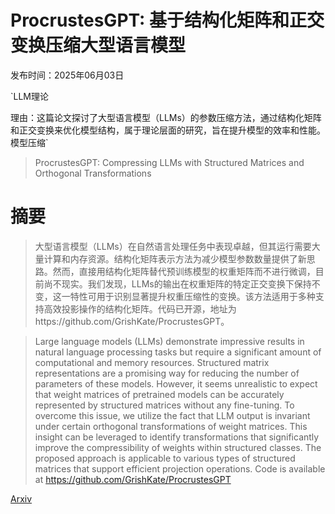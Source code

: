 # ProcrustesGPT: 基于结构化矩阵和正交变换压缩大型语言模型

发布时间：2025年06月03日

`LLM理论

理由：这篇论文探讨了大型语言模型（LLMs）的参数压缩方法，通过结构化矩阵和正交变换来优化模型结构，属于理论层面的研究，旨在提升模型的效率和性能。` `模型压缩`

> ProcrustesGPT: Compressing LLMs with Structured Matrices and Orthogonal Transformations

# 摘要

> 大型语言模型（LLMs）在自然语言处理任务中表现卓越，但其运行需要大量计算和内存资源。结构化矩阵表示方法为减少模型参数数量提供了新思路。然而，直接用结构化矩阵替代预训练模型的权重矩阵而不进行微调，目前尚不现实。我们发现，LLMs的输出在权重矩阵的特定正交变换下保持不变，这一特性可用于识别显著提升权重压缩性的变换。该方法适用于多种支持高效投影操作的结构化矩阵。代码已开源，地址为https://github.com/GrishKate/ProcrustesGPT。

> Large language models (LLMs) demonstrate impressive results in natural language processing tasks but require a significant amount of computational and memory resources. Structured matrix representations are a promising way for reducing the number of parameters of these models. However, it seems unrealistic to expect that weight matrices of pretrained models can be accurately represented by structured matrices without any fine-tuning. To overcome this issue, we utilize the fact that LLM output is invariant under certain orthogonal transformations of weight matrices. This insight can be leveraged to identify transformations that significantly improve the compressibility of weights within structured classes. The proposed approach is applicable to various types of structured matrices that support efficient projection operations. Code is available at https://github.com/GrishKate/ProcrustesGPT

[Arxiv](https://arxiv.org/abs/2506.02818)